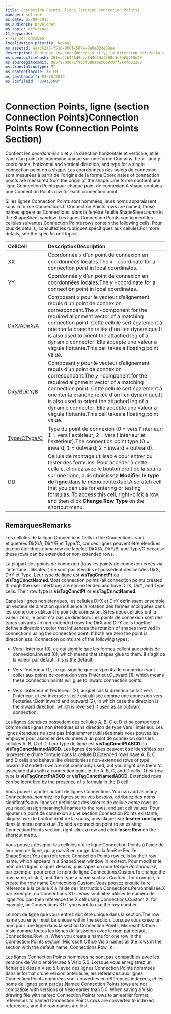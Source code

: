 ```yaml
---
title: Connection Points, ligne (section Connection Points)
manager: soliver
ms.date: 03/09/2015
ms.audience: Developer
ms.topic: reference
f1_keywords:
- vis_sdr.chm3005
localization_priority: Normal
ms.assetid: eaac62a5-f516-9b81-587a-8e0e02de59ee
description: Contient les coordonnées x et y, la direction horizontale et verticale, et le type d’un point de connexion unique sur une forme. Les coordonnées des points de connexion sont mesurées à partir de l'origine de la forme. Une forme contient une ligne Connection Points pour chaque point de connexion.
ms.openlocfilehash: 301ea4fb446d9acafd4b59af388c3e7b2d419e20
ms.sourcegitcommit: 8657170d071f9bcf680aba50b9c07f2a4fb82283
ms.translationtype: MT
ms.contentlocale: fr-FR
ms.lasthandoff: 04/28/2019
ms.locfileid: "33415508"
---
```

# <a name="connection-points-row-connection-points-section"></a><span data-ttu-id="7c5f3-105">Connection Points, ligne (section Connection Points)</span><span class="sxs-lookup"><span data-stu-id="7c5f3-105">Connection Points Row (Connection Points Section)</span></span>

<span data-ttu-id="7c5f3-106">Contient les  *coordonnées x*  et  *y,*  la direction horizontale et verticale, et le type d’un point de connexion unique sur une forme.</span><span class="sxs-lookup"><span data-stu-id="7c5f3-106">Contains the  *x*  - and  *y*  -coordinates, horizontal and vertical direction, and type for a single connection point on a shape.</span></span> <span data-ttu-id="7c5f3-107">Les coordonnées des points de connexion sont mesurées à partir de l'origine de la forme.</span><span class="sxs-lookup"><span data-stu-id="7c5f3-107">Coordinates of connection points are measured from the origin of the shape.</span></span> <span data-ttu-id="7c5f3-108">Une forme contient une ligne Connection Points pour chaque point de connexion.</span><span class="sxs-lookup"><span data-stu-id="7c5f3-108">A shape contains one Connection Points row for each connection point.</span></span> 
  
<span data-ttu-id="7c5f3-109">Si les lignes Connection Points sont nommées, leurs noms apparaissent sous la forme Connections.</span><span class="sxs-lookup"><span data-stu-id="7c5f3-109">If Connection Points rows are named, those names appear as Connections.</span></span> <span data-ttu-id="7c5f3-110">*dans*  la fenêtre Feuille ShapeSheet.</span><span class="sxs-lookup"><span data-stu-id="7c5f3-110">*name*  in the ShapeSheet window.</span></span> <span data-ttu-id="7c5f3-111">Les lignes Connection Points contiennent les cellules suivantes.</span><span class="sxs-lookup"><span data-stu-id="7c5f3-111">Connection Points rows contain the following cells.</span></span> <span data-ttu-id="7c5f3-112">Pour plus de détails, consultez les rubriques spécifiques aux cellules.</span><span class="sxs-lookup"><span data-stu-id="7c5f3-112">For more details, see the specific cell topics.</span></span> 
  
|<span data-ttu-id="7c5f3-113">**Cell**</span><span class="sxs-lookup"><span data-stu-id="7c5f3-113">**Cell**</span></span>|<span data-ttu-id="7c5f3-114">**Description**</span><span class="sxs-lookup"><span data-stu-id="7c5f3-114">**Description**</span></span>|
|:-----|:-----|
|[<span data-ttu-id="7c5f3-115">X</span><span class="sxs-lookup"><span data-stu-id="7c5f3-115">X</span></span>](x-cell-connection-points-section.md) <br/> |<span data-ttu-id="7c5f3-116">Coordonnée  *x*  d’un point de connexion en coordonnées locales.</span><span class="sxs-lookup"><span data-stu-id="7c5f3-116">The  *x*  -coordinate for a connection point in local coordinates.</span></span>  <br/> |
|[<span data-ttu-id="7c5f3-117">Y</span><span class="sxs-lookup"><span data-stu-id="7c5f3-117">Y</span></span>](y-cell-connection-points-section.md) <br/> |<span data-ttu-id="7c5f3-118">Coordonnée  *y*  d’un point de connexion en coordonnées locales.</span><span class="sxs-lookup"><span data-stu-id="7c5f3-118">The  *y*  -coordinate for a connection point in local coordinates.</span></span>  <br/> |
|[<span data-ttu-id="7c5f3-119">DirX/A</span><span class="sxs-lookup"><span data-stu-id="7c5f3-119">DirX/A</span></span>](dirxa-cell-connection-points-section.md) <br/> |<span data-ttu-id="7c5f3-120">Composant  *x*  pour le vecteur d’alignement requis d’un point de connexion correspondant.</span><span class="sxs-lookup"><span data-stu-id="7c5f3-120">The  *x*  -component for the required alignment vector of a matching connection point.</span></span> <span data-ttu-id="7c5f3-121">Cette cellule sert également à orienter la branche reliée d'un lien dynamique.</span><span class="sxs-lookup"><span data-stu-id="7c5f3-121">It is also used to orient the attached leg of a dynamic connector.</span></span> <span data-ttu-id="7c5f3-122">Elle accepte une valeur à virgule flottante.</span><span class="sxs-lookup"><span data-stu-id="7c5f3-122">This cell takes a floating point value.</span></span>  <br/> |
|[<span data-ttu-id="7c5f3-123">Diry/B</span><span class="sxs-lookup"><span data-stu-id="7c5f3-123">DirY/B</span></span>](diryb-cell-connection-points-section.md) <br/> |<span data-ttu-id="7c5f3-124">Composant  *y*  pour le vecteur d’alignement requis d’un point de connexion correspondant.</span><span class="sxs-lookup"><span data-stu-id="7c5f3-124">The  *y*  -component for the required alignment vector of a matching connection point.</span></span> <span data-ttu-id="7c5f3-125">Cette cellule sert également à orienter la branche reliée d'un lien dynamique.</span><span class="sxs-lookup"><span data-stu-id="7c5f3-125">It is also used to orient the attached leg of a dynamic connector.</span></span> <span data-ttu-id="7c5f3-126">Elle accepte une valeur à virgule flottante.</span><span class="sxs-lookup"><span data-stu-id="7c5f3-126">This cell takes a floating point value.</span></span>  <br/> |
|[<span data-ttu-id="7c5f3-127">Type/C</span><span class="sxs-lookup"><span data-stu-id="7c5f3-127">Type/C</span></span>](typec-cell-connection-points-section.md) <br/> |<span data-ttu-id="7c5f3-128">Type du point de connexion (0 = vers l'intérieur; 1 = vers l'extérieur; 2 = vers l'intérieur et l'extérieur).</span><span class="sxs-lookup"><span data-stu-id="7c5f3-128">The connection point type (0 = inward; 1 = outward; 2 = inward + outward).</span></span>  <br/> |
|[<span data-ttu-id="7c5f3-129">D</span><span class="sxs-lookup"><span data-stu-id="7c5f3-129">D</span></span>](d-cell-connection-points-section.md) <br/> |<span data-ttu-id="7c5f3-p106">Cellule de montage utilisable pour entrer ou tester des formules. Pour accéder à cette cellule, cliquez avec le bouton droit de la souris sur une ligne, puis choisissez **Modifier le type de ligne** dans le menu contextuel.</span><span class="sxs-lookup"><span data-stu-id="7c5f3-p106">A scratch cell that you can use for entering or testing formulas. To access this cell, right-click a row, and then click **Change Row Type** on the shortcut menu.  </span></span><br/> |
   
## <a name="remarks"></a><span data-ttu-id="7c5f3-132">Remarques</span><span class="sxs-lookup"><span data-stu-id="7c5f3-132">Remarks</span></span>

<span data-ttu-id="7c5f3-133">Les cellules de la ligne Connections.</span><span class="sxs-lookup"><span data-stu-id="7c5f3-133">Cells in the Connections.</span></span> <span data-ttu-id="7c5f3-134">*sont*  étiquetées DirX/A, DirY/B et Type/C, car ces lignes peuvent être étendues ou non étendues.</span><span class="sxs-lookup"><span data-stu-id="7c5f3-134">*name*  row are labeled DirX/A, DirY/B, and Type/C because these rows can be extended or non-extended rows.</span></span> 
  
<span data-ttu-id="7c5f3-p108">La plupart des points de connexion (tous les points de connexion créés via l'interface utilisateur) ne sont pas étendus et possèdent des cellules DirX, DirY et Type. Leur type de ligne est **visTagCnnctPt** ou **visTagCnnctNamed.**</span><span class="sxs-lookup"><span data-stu-id="7c5f3-p108">Most connection points (all connection points created through the user interface) are non-extended and have DirX, DirY, and Type cells. Their row type is **visTagCnnctPt** or **visTagCnnctNamed.**</span></span>
  
<span data-ttu-id="7c5f3-p109">Dans les lignes non étendues, les cellules DirX et DirY définissent ensemble un vecteur de direction qui influence la rotation des formes impliquées dans les connexions utilisant le point de connexion. Si les deux cellules ont la valeur zéro, le point n'a pas de direction. Les points de connexion sont des types suivants :</span><span class="sxs-lookup"><span data-stu-id="7c5f3-p109">In non-extended rows the DirX and DirY cells together define a direction vector that influences the rotation of shapes involved in connections using the connection point. If both are zero the point is directionless. Connection points are of the following types:</span></span>
  
- <span data-ttu-id="7c5f3-140">Vers l'intérieur (0), ce qui signifie que les formes collent aux points de connexion.</span><span class="sxs-lookup"><span data-stu-id="7c5f3-140">Inward (0), which means that shapes glue to them.</span></span> <span data-ttu-id="7c5f3-141">Il s'agit de la valeur par défaut.</span><span class="sxs-lookup"><span data-stu-id="7c5f3-141">This is the default.</span></span>
    
- <span data-ttu-id="7c5f3-142">Vers l'extérieur (1), ce qui signifie que ces points de connexion vont coller aux points de connexion vers l'intérieur.</span><span class="sxs-lookup"><span data-stu-id="7c5f3-142">Outward (1), which means these connection points will glue to inward connection points.</span></span>
    
- <span data-ttu-id="7c5f3-143">Vers l'intérieur et l'extérieur (2), auquel cas la direction se fait vers l'intérieur, et est inversée si elle est utilisée comme une connexion vers l'extérieur.</span><span class="sxs-lookup"><span data-stu-id="7c5f3-143">Both inward and outward (2), in which case the direction is the inward direction, which is reversed if used as an outward connection.</span></span>
    
<span data-ttu-id="7c5f3-p111">Les lignes étendues possèdent des cellules A, B, C et D et se comportent comme des lignes non étendues sans direction de type Vers l'intérieur. Les lignes étendues ne sont pas fréquemment utilisées mais vous pouvez les employer pour associer des données à un point de connexion dans les cellules A, B, C et D. Leur type de ligne est **visTagCnnctPtABCD** ou **visTagCnnctNamedABCD**. Les lignes étendues peuvent être identifiées par la présence d'une formule dans la cellule D.</span><span class="sxs-lookup"><span data-stu-id="7c5f3-p111">Extended rows have A, B, C, and D cells and behave like directionless non-extended rows of type Inward. Extended rows are not commonly used, but you might use them to associate data with a connection point in the A, B, C, and D cells. Their row type is **visTagCnnctPtABCD** or **visTagCnnctNamedABCD**. Extended rows can be identified by the presence of a formula in the D cell.</span></span> 
  
 <span data-ttu-id="7c5f3-148">Vous pouvez ajouter autant de lignes Connections.</span><span class="sxs-lookup"><span data-stu-id="7c5f3-148">You can add as many Connections.</span></span>  <span data-ttu-id="7c5f3-149">*nommez*  les lignes selon vos besoins, attribuez des noms significatifs aux lignes et définissez des valeurs de cellule.</span><span class="sxs-lookup"><span data-stu-id="7c5f3-149">*name*  rows as you need, assign meaningful names to the rows, and set cell values.</span></span> <span data-ttu-id="7c5f3-150">Pour ajouter un point de connexion à une section Connection Points existante, cliquez avec le bouton droit de la souris, puis cliquez sur **Insérer une ligne** dans le menu contextuel.</span><span class="sxs-lookup"><span data-stu-id="7c5f3-150">To add a connection point to an existing Connection Points section, right-click a row and click **Insert Row** on the shortcut menu.</span></span> 
  
<span data-ttu-id="7c5f3-151">Vous pouvez désigner les cellules d'une ligne Connection Points à l'aide de leur nom de ligne, qui apparaît en rouge dans la fenêtre Feuille ShapeSheet.</span><span class="sxs-lookup"><span data-stu-id="7c5f3-151">You can reference Connection Points row cells by their row name, which appears in a ShapeSheet window in red text.</span></span> <span data-ttu-id="7c5f3-152">Pour modifier le nom de la ligne, cliquez dessus, puis tapez un nom tel que  *Personnalisé,*  par exemple, pour créer le nom de ligne Connections.Custom.</span><span class="sxs-lookup"><span data-stu-id="7c5f3-152">To change the row name, click it, and then type a name such as  *Custom*  , for example, to create the row name Connections.Custom.</span></span> <span data-ttu-id="7c5f3-153">Vous pouvez ensuite faire référence à la cellule X à l'aide de l'instruction Connections.Personnalisée.X par exemple, ou Connections.X1 si vous souhaitez utiliser le numéro de ligne.</span><span class="sxs-lookup"><span data-stu-id="7c5f3-153">You can then reference the X cell using Connections.Custom.X, for example, or Connections.X1 if you want to use the row number.</span></span> 
  
<span data-ttu-id="7c5f3-154">Le nom de ligne que vous entrez doit être unique dans la section.</span><span class="sxs-lookup"><span data-stu-id="7c5f3-154">The row name you enter must be unique within the section.</span></span> <span data-ttu-id="7c5f3-155">Lorsque vous créez un nom pour une ligne dans la section Connection Points, Microsoft Office Visio nomme toutes les lignes de la section avec le nom par défaut, Connections.Row_ *n*  .</span><span class="sxs-lookup"><span data-stu-id="7c5f3-155">When you create a name for one row in the Connection Points section, Microsoft Office Visio names all the rows in the section with the default name, Connections.Row_ *n*  .</span></span> 
  
<span data-ttu-id="7c5f3-p115">Les lignes Connection Points nommées ne sont pas compatibles avec les versions de Visio antérieures à Visio 5.0. Lorsque vous enregistrez un fichier de dessin Visio 5.0 avec des lignes Connection Points nommées dans le format d'une version antérieure, les références aux lignes Connection Points nommées sont converties en références indexées, et les noms de lignes sont perdus.</span><span class="sxs-lookup"><span data-stu-id="7c5f3-p115">Named Connection Points rows are not compatible with versions of Visio earlier than 5.0. When saving a Visio drawing file with named Connection Points rows to an earlier format, references to named Connection Points rows are converted to indexed references, and the row names are lost.</span></span>
  


